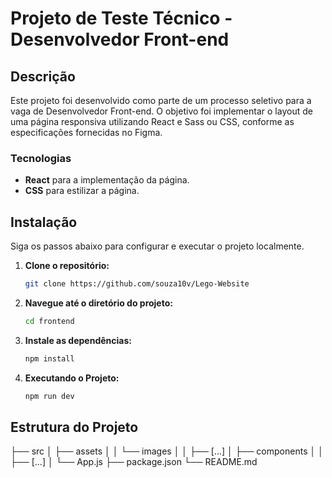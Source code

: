 # Projeto de Teste Técnico - Desenvolvedor Front-end

## Descrição

Este projeto foi desenvolvido como parte de um processo seletivo para a vaga de Desenvolvedor Front-end. O objetivo foi implementar o layout de uma página responsiva utilizando React e Sass ou CSS, conforme as especificações fornecidas no Figma.

### Tecnologias

- **React** para a implementação da página.
- **CSS** para estilizar a página.

## Instalação

Siga os passos abaixo para configurar e executar o projeto localmente.

1. **Clone o repositório:**

   ```bash
   git clone https://github.com/souza10v/Lego-Website

2. **Navegue até o diretório do projeto:**

   ```bash
   cd frontend

3. **Instale as dependências:**

   ```bash
   npm install

4. **Executando o Projeto:**

   ```bash
   npm run dev

## Estrutura do Projeto

├── src
│   ├── assets
│   │   └── images
│   │       ├── [...]
│   ├── components
│   │   ├── [...]
│   └── App.js
├── package.json
└── README.md

